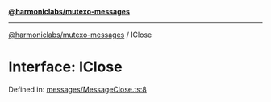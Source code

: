 [**@harmoniclabs/mutexo-messages**](../README.md)

***

[@harmoniclabs/mutexo-messages](../README.md) / IClose

# Interface: IClose

Defined in: [messages/MessageClose.ts:8](https://github.com/HarmonicLabs/mutexo-messages/blob/aefac8841dc1fa8aebb577df666016362446522d/src/messages/MessageClose.ts#L8)
